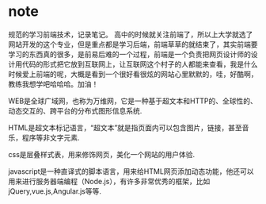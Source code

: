 # note
规范的学习前端技术，记录笔记。
高中的时候就关注前端了，所以上大学就选了网站开发的这个专业，但是重点都是学习后端，前端草草的就结束了，其实前端要学习的东西真的很多，是前易后难的一个过程，前端是一个负责把网页设计师的设计用代码的形式把它放到互联网上，让互联网这个村子的人都能来查看，我是什么时候爱上前端的呢，大概是看到一个很好看很炫的网站心里默默的，哇，好酷啊，教练我想学吧哈哈哈。加油！

WEB是全球广域网，也称为万维网，它是一种基于超文本和HTTP的、全球性的、动态交互的、跨平台的分布式图形信息系统.

HTML是超文本标记语言，“超文本”就是指页面内可以包含图片，链接，甚至音乐，程序等非文字元素.

css是层叠样式表，用来修饰网页，美化一个网站的用户体验.

javascript是一种直译式的脚本语言，用来给HTML网页添加动态功能，他还可以用来进行服务器端编程（Node.js），有许多非常优秀的框架，比如jQuery,vue.js,Angular.js等等.







